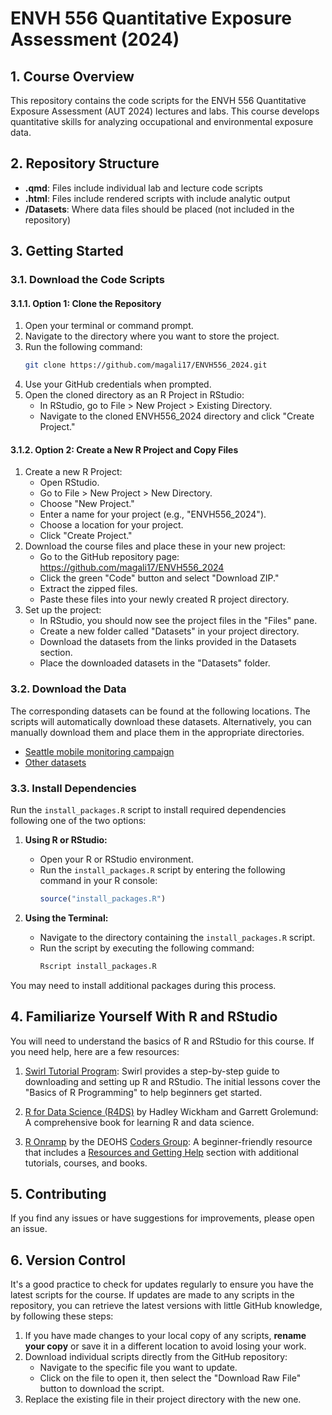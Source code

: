 # ENVH 556 Quantitative Exposure Assessment (2024)

## 1. Course Overview

This repository contains the code scripts for the ENVH 556 Quantitative Exposure Assessment (AUT 2024) lectures and labs. This course develops quantitative skills for analyzing occupational and environmental exposure data.

## 2. Repository Structure

-   **.qmd**: Files include individual lab and lecture code scripts
-   **.html**: Files include rendered scripts with include analytic output
-   **/Datasets**: Where data files should be placed (not included in the repository)

## 3. Getting Started

### 3.1. Download the Code Scripts

#### 3.1.1. Option 1: Clone the Repository

1.  Open your terminal or command prompt.
2.  Navigate to the directory where you want to store the project.
3.  Run the following command: 
    ```bash     
    git clone https://github.com/magali17/ENVH556_2024.git
    ```
4.  Use your GitHub credentials when prompted.
5.  Open the cloned directory as an R Project in RStudio:
    -   In RStudio, go to File \> New Project \> Existing Directory.
    -   Navigate to the cloned ENVH556_2024 directory and click "Create Project."

#### 3.1.2. Option 2: Create a New R Project and Copy Files

1.  Create a new R Project:
    -   Open RStudio.
    -   Go to File \> New Project \> New Directory.
    -   Choose "New Project."
    -   Enter a name for your project (e.g., "ENVH556_2024").
    -   Choose a location for your project.
    -   Click "Create Project."
2.  Download the course files and place these in your new project:
    -   Go to the GitHub repository page: <https://github.com/magali17/ENVH556_2024>
    -   Click the green "Code" button and select "Download ZIP."
    -   Extract the zipped files.
    -   Paste these files into your newly created R project directory.
3.  Set up the project:
    -   In RStudio, you should now see the project files in the "Files" pane.
    -   Create a new folder called "Datasets" in your project directory.
    -   Download the datasets from the links provided in the Datasets section.
    -   Place the downloaded datasets in the "Datasets" folder.

### 3.2. Download the Data

The corresponding datasets can be found at the following locations. The scripts will automatically download these datasets. Alternatively, you can manually download them and place them in the appropriate directories.

-   [Seattle mobile monitoring campaign](https://zenodo.org/records/13761282)
-   [Other datasets](https://faculty.washington.edu/sheppard/envh556/Datasets/)

### 3.3. Install Dependencies

Run the `install_packages.R` script to install required dependencies following one of the two options:

1. **Using R or RStudio:**
   - Open your R or RStudio environment.
   - Run the `install_packages.R` script by entering the following command in your R console:
     ```r
     source("install_packages.R")
     ```

2. **Using the Terminal:**
   - Navigate to the directory containing the `install_packages.R` script.
   - Run the script by executing the following command:
     ```bash
     Rscript install_packages.R
     ```
You may need to install additional packages during this process. 


## 4. Familiarize Yourself With R and RStudio

You will need to understand the basics of R and RStudio for this course. If you need help, here are a few resources:

1. [Swirl Tutorial Program](https://swirlstats.com/students.html): Swirl provides a step-by-step guide to downloading and setting up R and RStudio. The initial lessons cover the "Basics of R Programming" to help beginners get started.

2. [R for Data Science (R4DS)](https://r4ds.had.co.nz/) by Hadley Wickham and Garrett Grolemund: A comprehensive book for learning R and data science.

3. [R Onramp](https://github.com/deohs/r_onramp/blob/master/README.md) by the DEOHS [Coders Group](https://github.com/deohs/coders): A beginner-friendly resource that includes a [Resources and Getting Help](https://github.com/deohs/r_onramp/blob/master/r_resources_and_getting_help.md) section with additional tutorials, courses, and books.


## 5. Contributing

If you find any issues or have suggestions for improvements, please open an issue.


## 6. Version Control

It's a good practice to check for updates regularly to ensure you have the latest scripts for the course. If updates are made to any scripts in the repository, you can retrieve the latest versions with little GitHub knowledge, by following these steps:

1. If you have made changes to your local copy of any scripts, **rename your copy** or save it in a different location to avoid losing your work.
2. Download individual scripts directly from the GitHub repository:
     - Navigate to the specific file you want to update.
     - Click on the file to open it, then select the "Download Raw File" button to download the script.
3. Replace the existing file in their project directory with the new one.

